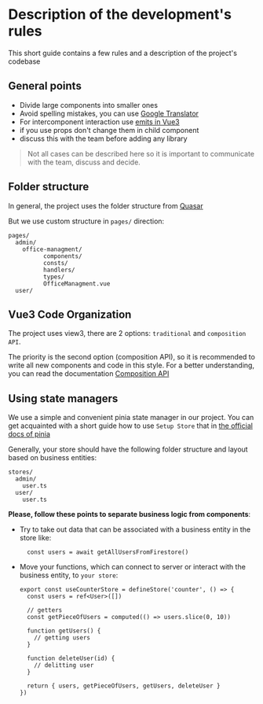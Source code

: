 # Description of the development's rules

This short guide contains a few rules and a description of the project's codebase

## General points

- Divide large components into smaller ones
- Avoid spelling mistakes, you can use [Google Translator](https://translate.google.com/)
- For intercomponent interaction use [emits in Vue3](https://vuejs.org/guide/components/events.html#emitting-and-listening-to-events)
- if you use props don't change them in child component
- discuss this with the team before adding any library

> Not all cases can be described here
> so it is important to communicate
> with the team, discuss and decide.

## Folder structure

In general, the project uses the folder structure from [Quasar](https://quasar.dev/quasar-cli-webpack/directory-structure)

But we use custom structure in `pages/` direction:

```
pages/
  admin/
    office-managment/
          components/
          consts/
          handlers/
          types/
          OfficeManagment.vue
  user/
```

## Vue3 Code Organization

The project uses view3, there are 2 options: `traditional` and `composition API`.

The priority is the second option (composition API), so it is recommended to write all new components and code in this style. For a better understanding, you can read the documentation [Composition API](https://vuejs.org/guide/extras/composition-api-faq.html)

## Using state managers

We use a simple and convenient pinia state manager in our project.
You can get acquainted with a short guide how to use `Setup Store` that in [the official docs of pinia](https://pinia.vuejs.org/core-concepts/)

Generally, your store should have the following folder structure and layout based on business entities:

```
stores/
  admin/
    user.ts
  user/
    user.ts
```

**Please, follow these points to separate business logic from components**:

- Try to take out data that can be associated with a business entity in the store like:

  ```
    const users = await getAllUsersFromFirestore()
  ```

- Move your functions, which can connect to server or interact with the business entity, to `your store`:

  ```
  export const useCounterStore = defineStore('counter', () => {
    const users = ref<User>([])

    // getters
    const getPieceOfUsers = computed(() => users.slice(0, 10))

    function getUsers() {
      // getting users
    }

    function deleteUser(id) {
      // delitting user
    }

    return { users, getPieceOfUsers, getUsers, deleteUser }
  })
  ```
